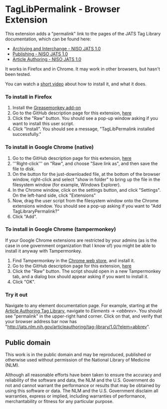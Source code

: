 ﻿TagLibPermalink - Browser Extension
===================================

This extension adds a "permalink" link to the pages of the JATS Tag Library
documentation, which can be found here:

  * [Archiving and Interchange - NISO JATS
    1.0](http://jats.nlm.nih.gov/archiving/tag-library/1.0/)
  * [Publishing - NISO JATS 1.0](http://jats.nlm.nih.gov/publishing/tag-library/1.0/)
  * [Article Authoring - NISO JATS
    1.0](http://jats.nlm.nih.gov/articleauthoring/tag-library/1.0/)

It works in Firefox and in Chrome.  It may work in other browsers, but hasn't
been tested.

You can watch a [short video](http://www.ncbi.nlm.nih.gov/staff/maloneyc/TagLibPermalink.mp4)
about how to install it, and what it does.

### To install in Firefox

1.  Install the [Greasemonkey
    add-on](https://addons.mozilla.org/en-US/firefox/addon/greasemonkey/)
2.  Go to the GitHub description page for this extension,
    [here](TagLibPermalink.user.js)
3.  Click the "Raw" button.  You should see a pop-up window asking if you want to install this
    user script.
4.  Click "Install".  You should see a message, "TagLibPermalink installed successfully."

### To install in Google Chrome (native)

1.  Go to the GitHub description page for this extension,
    [here](TagLibPermalink.user.js)
2.  '''Right-click''' on "Raw", and choose "Save link as", and then save the file to disk.
3.  On the button for the just-downloaded file, at the bottom of the browser window,
    right-click and select "show in folder" to bring up the file in the filesystem window (for
    example, Windows Explorer).
4.  In the Chrome window, click on the settings button, and click "Settings".  On the left-hand
    side, click "Extensions"
5.  Now, drag the user script from the filesystem window onto the Chrome extensions window.
    You should see a pop-up asking if you want to "Add TagLibraryPermalink?"
6.  Click "Add".

### To install in Google Chrome (tampermonkey)

If your Google Chrome extensions are restricted by your admins (as is the case in one
government organization that I know of) you might be able to install it anyway with
Tampermonkey.

1.  Find Tampermonkey in the [Chrome web store](https://chrome.google.com/webstore),
    and install it.
2.  Go to the GitHub description page for this extension,
    [here](TagLibPermalink.user.js)
3.  Click the "Raw" button.  The script should open in a new Tampermonkey tab, and a dialog box
    should appear asking if you want to install it.
4.  Click "OK".

### Try it out

Navigate to any element documentation page.  For example, starting at the
[Article Authoring Tag Library](http://jats.nlm.nih.gov/articleauthoring/tag-library/1.0/),
navigate to _Elements_ → _&lt;abbrev&gt;_.  You should see "permalink" in the upper-right hand corner.
Click on that, and verify that your browser address bar now has
"http://jats.nlm.nih.gov/articleauthoring/tag-library/1.0/?elem=abbrev".


Public domain
-------------

This work is in the public domain and may be reproduced, published or otherwise
used without permission of the National Library of Medicine (NLM).

Although all reasonable efforts have been taken to ensure the accuracy and
reliability of the software and data, the NLM and the U.S. Government do not
and cannot warrant the performance or results that may be obtained by using
this software or data. The NLM and the U.S. Government disclaim all warranties,
express or implied, including warranties of performance, merchantability or
fitness for any particular purpose.



